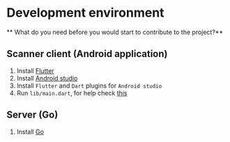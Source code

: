 # Development environment
** What do you need before you would start to contribute to the project?**

## Scanner client (Android application)

1. Install [Flutter](flutter.dev)
2. Install [Android studio](https://developer.android.com/studio)
3. Install `Flutter` and `Dart` plugins for `Android studio`
4. Run `lib/main.dart`, for help check [this](https://flutter.dev/docs/get-started/test-drive?tab=androidstudio)

## Server (Go)

1. Install [Go](https://golang.org/doc/install)